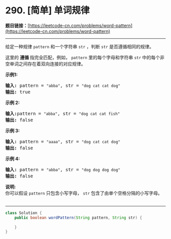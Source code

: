 # 290. [简单] 单词规律

**题目链接：**[https://leetcode-cn.com/problems/word-pattern](https://leetcode-cn.com/problems/word-pattern)

---

<div class="content__1Y2H">
 <div class="notranslate">
  <p>给定一种规律 <code>pattern</code>&nbsp;和一个字符串&nbsp;<code>str</code>&nbsp;，判断 <code>str</code> 是否遵循相同的规律。</p> 
  <p>这里的&nbsp;<strong>遵循&nbsp;</strong>指完全匹配，例如，&nbsp;<code>pattern</code>&nbsp;里的每个字母和字符串&nbsp;<code>str</code><strong>&nbsp;</strong>中的每个非空单词之间存在着双向连接的对应规律。</p> 
  <p><strong>示例1:</strong></p> 
  <pre class="language-text"><strong>输入:</strong> pattern = <code>"abba"</code>, str = <code>"dog cat cat dog"</code>
<strong>输出:</strong> true</pre> 
  <p><strong>示例 2:</strong></p> 
  <pre class="language-text"><strong>输入:</strong>pattern = <code>"abba"</code>, str = <code>"dog cat cat fish"</code>
<strong>输出:</strong> false</pre> 
  <p><strong>示例 3:</strong></p> 
  <pre class="language-text"><strong>输入:</strong> pattern = <code>"aaaa"</code>, str = <code>"dog cat cat dog"</code>
<strong>输出:</strong> false</pre> 
  <p><strong>示例&nbsp;4:</strong></p> 
  <pre class="language-text"><strong>输入:</strong> pattern = <code>"abba"</code>, str = <code>"dog dog dog dog"</code>
<strong>输出:</strong> false</pre> 
  <p><strong>说明:</strong><br> 你可以假设&nbsp;<code>pattern</code>&nbsp;只包含小写字母，&nbsp;<code>str</code>&nbsp;包含了由单个空格分隔的小写字母。&nbsp; &nbsp;&nbsp;</p> 
 </div>
</div>

---

```java
class Solution {
    public boolean wordPattern(String pattern, String str) {
        
    }
}
```
